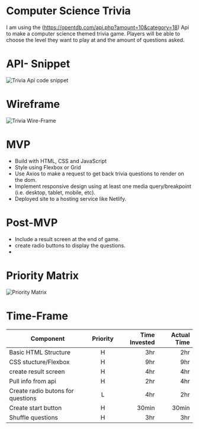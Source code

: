 

# Computer Science Trivia 

I am using the (https://opentdb.com/api.php?amount=10&category=18) Api to make a computer science themed trivia game. Players will be able to choose the level they want to play at and the amount of questions asked. 


  # API- Snippet 

  ![Trivia Api code snippet](https://i.imgur.com/up86cdQ.png?)

# Wireframe
 ![Trivia Wire-Frame](https://i.imgur.com/0T0K8nA.png)

# MVP
- Build with HTML, CSS and JavaScript
- Style using Flexbox or Grid
- Use Axios to make a request to get back trivia questions to render on the dom.
- Implement responsive design using at least one media query/breakpoint (i.e. desktop, tablet, mobile, etc).
- Deployed site to a hosting service like Netlify.
 

# Post-MVP
- Include a result screen at the end of game. 
- create radio buttons to display the questions. 
- 


# Priority Matrix 

![Priority Matrix](https://i.imgur.com/HjRTNUV.png)

# Time-Frame
| Component | Priority| Time Invested |Actual Time   |
| ------------- |:-------------:| -----:| ------:
| Basic HTML Structure     | H | 3hr | 2hr | 2hr
| CSS stucture/Flexbox    | H    |  9hr | 9hr 
| create result screen | H | 4hr | 4hr | 4hr
| Pull info from api | H | 2hr  | 4hr | 4hr 
| Create radio butons for questions | L |  4hr | 2hr
|Create start button| H | 30min | 30min
| Shuffle questions | H | 3hr | 3hr 




